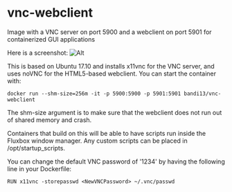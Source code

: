 # vnc-webclient
Image with a VNC server on port 5900 and a webclient on port 5901 for containerized GUI applications

Here is a screenshot:
![Alt](https://github.com/bandi13/vnc-webclient/blob/master/screenshot.png "Example screenshot")

This is based on Ubuntu 17.10 and installs x11vnc for the VNC server, and uses noVNC for the HTML5-based webclient. You can start the container with:

`docker run --shm-size=256m -it -p 5900:5900 -p 5901:5901 bandi13/vnc-webclient`

The shm-size argument is to make sure that the webclient does not run out of shared memory and crash.

Containers that build on this will be able to have scripts run inside the Fluxbox window manager. Any custom scripts can be placed in /opt/startup_scripts.

You can change the default VNC password of '1234' by having the following line in your Dockerfile:

`RUN x11vnc -storepasswd <NewVNCPassword> ~/.vnc/passwd`

